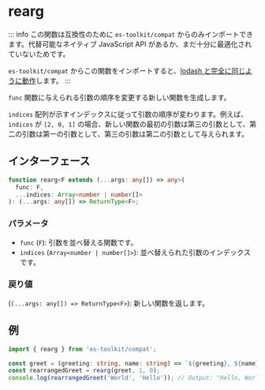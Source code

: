 # rearg

::: info
この関数は互換性のために `es-toolkit/compat` からのみインポートできます。代替可能なネイティブ JavaScript API があるか、まだ十分に最適化されていないためです。

`es-toolkit/compat` からこの関数をインポートすると、[lodash と完全に同じように動作](../../../compatibility.md)します。
:::

`func` 関数に与えられる引数の順序を変更する新しい関数を生成します。

`indices` 配列が示すインデックスに従って引数の順序が変わります。例えば、`indices` が `[2, 0, 1]` の場合、新しい関数の最初の引数は第三の引数として、第二の引数は第一の引数として、第三の引数は第二の引数として与えられます。

## インターフェース

```typescript
function rearg<F extends (...args: any[]) => any>(
  func: F,
  ...indices: Array<number | number[]>
): (...args: any[]) => ReturnType<F>;
```

### パラメータ

- `func` (`F`): 引数を並べ替える関数です。
- `indices` (`Array<number | number[]>`): 並べ替えられた引数のインデックスです。

### 戻り値

(`(...args: any[]) => ReturnType<F>`): 新しい関数を返します。

## 例

```typescript
import { rearg } from 'es-toolkit/compat';

const greet = (greeting: string, name: string) => `${greeting}, ${name}!`;
const rearrangedGreet = rearg(greet, 1, 0);
console.log(rearrangedGreet('World', 'Hello')); // Output: "Hello, World!"
```
